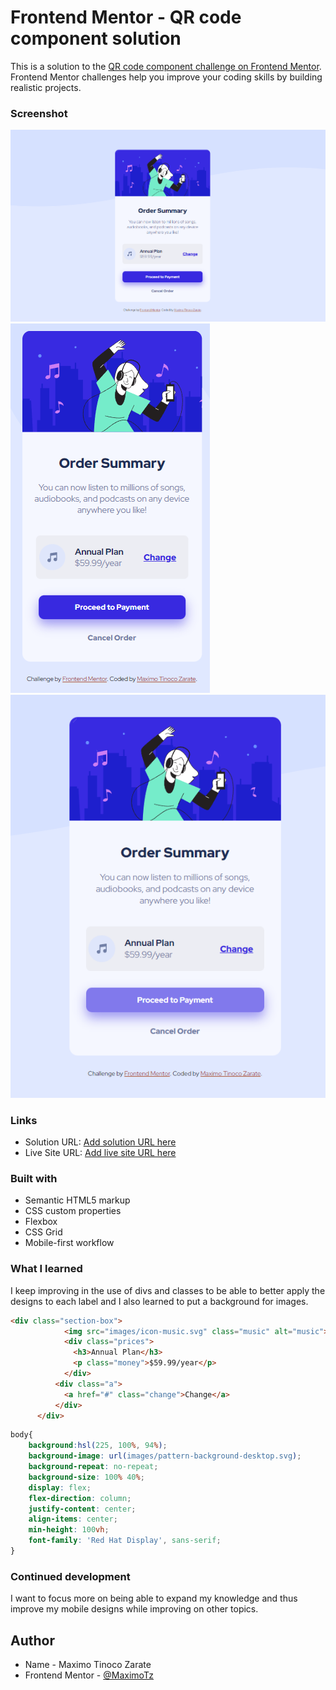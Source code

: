 # Frontend Mentor - QR code component solution

This is a solution to the [QR code component challenge on Frontend Mentor](https://www.frontendmentor.io/challenges/qr-code-component-iux_sIO_H). Frontend Mentor challenges help you improve your coding skills by building realistic projects. 

### Screenshot

![](./images/desktop-finish.png)
![](./images/mobile-finish.png)
![](./images/active-finish.png)


### Links

- Solution URL: [Add solution URL here](https://your-solution-url.com)
- Live Site URL: [Add live site URL here](https://your-live-site-url.com)


### Built with

- Semantic HTML5 markup
- CSS custom properties
- Flexbox
- CSS Grid
- Mobile-first workflow

### What I learned

I keep improving in the use of divs and classes to be able to better apply the designs to each label and I also learned to put a background for images.



```html
<div class="section-box">
            <img src="images/icon-music.svg" class="music" alt="music">
            <div class="prices">
              <h3>Annual Plan</h3>
              <p class="money">$59.99/year</p>
            </div>
          <div class="a">
            <a href="#" class="change">Change</a>
          </div>
      </div>
```
```css
body{
    background:hsl(225, 100%, 94%);
    background-image: url(images/pattern-background-desktop.svg);
    background-repeat: no-repeat;
    background-size: 100% 40%;
    display: flex;
    flex-direction: column;
    justify-content: center;
    align-items: center;
    min-height: 100vh;
    font-family: 'Red Hat Display', sans-serif;
}
```


### Continued development

I want to focus more on being able to expand my knowledge and thus improve my mobile designs while improving on other topics.

## Author

- Name - Maximo Tinoco Zarate
- Frontend Mentor - [@MaximoTz](https://www.frontendmentor.io/profile/MaximoTz)


